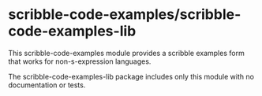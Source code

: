# scribble-code-examples/scribble-code-examples-lib

This scribble-code-examples module provides a scribble examples form that works for non-s-expression languages.

The scribble-code-examples-lib package includes only this module with no documentation or tests.

